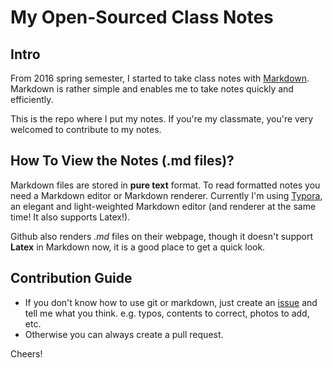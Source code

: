 # My Open-Sourced Class Notes

## Intro

From 2016 spring semester, I started to take class notes with [Markdown](https://github.com/adam-p/markdown-here/wiki/Markdown-Cheatsheet). Markdown is rather simple and enables me to take notes quickly and efficiently.

This is the repo where I put my notes. If you're my classmate, you're very welcomed to contribute to my notes.

## How To View the Notes (.md files)?

Markdown files are stored in **pure text** format. To read formatted notes you need a Markdown editor or Markdown renderer. Currently I'm using [Typora](https://www.typora.io/), an elegant and light-weighted Markdown editor (and renderer at the same time! It also supports Latex!).

Github also renders *.md* files on their webpage, though it doesn't support **Latex** in Markdown now, it is a good place to get a quick look.

## Contribution Guide

- If you don't know how to use git or markdown, just create an [issue](https://github.com/shavvn/class-notes/issues) and tell me what you think. e.g. typos, contents to correct, photos to add, etc.
- Otherwise you can always create a pull request.

Cheers!